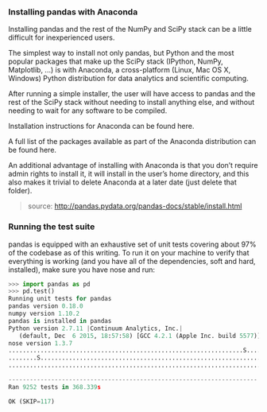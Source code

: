### Installing pandas with Anaconda

Installing pandas and the rest of the NumPy and SciPy stack can be a little difficult for inexperienced users.

The simplest way to install not only pandas, but Python and the most popular packages that make up the SciPy stack (IPython, NumPy, Matplotlib, ...) is with Anaconda, a cross-platform (Linux, Mac OS X, Windows) Python distribution for data analytics and scientific computing.

After running a simple installer, the user will have access to pandas and the rest of the SciPy stack without needing to install anything else, and without needing to wait for any software to be compiled.

Installation instructions for Anaconda can be found here.

A full list of the packages available as part of the Anaconda distribution can be found here.

An additional advantage of installing with Anaconda is that you don’t require admin rights to install it, it will install in the user’s home directory, and this also makes it trivial to delete Anaconda at a later date (just delete that folder).

> source: http://pandas.pydata.org/pandas-docs/stable/install.html

### Running the test suite

pandas is equipped with an exhaustive set of unit tests covering about 97% of the codebase as of this writing. To run it on your machine to verify that everything is working (and you have all of the dependencies, soft and hard, installed), make sure you have nose and run:
```python
>>> import pandas as pd
>>> pd.test()
Running unit tests for pandas
pandas version 0.18.0
numpy version 1.10.2
pandas is installed in pandas
Python version 2.7.11 |Continuum Analytics, Inc.|
   (default, Dec  6 2015, 18:57:58) [GCC 4.2.1 (Apple Inc. build 5577)]
nose version 1.3.7
..................................................................S......
........S................................................................
.........................................................................

----------------------------------------------------------------------
Ran 9252 tests in 368.339s

OK (SKIP=117)
```

